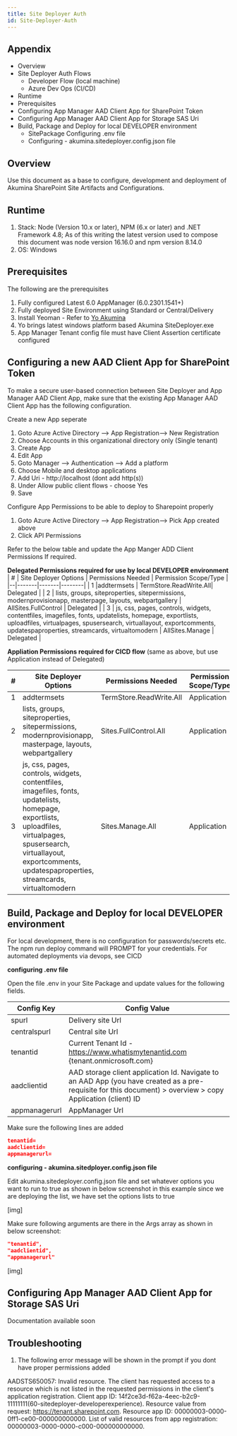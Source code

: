 ```yaml
---
title: Site Deployer Auth
id: Site-Deployer-Auth
---
```



## Appendix

* Overview
* Site Deployer Auth Flows
  * Developer Flow (local machine)
  * Azure Dev Ops (CI/CD)
* Runtime
* Prerequisites
* Configuring App Manager AAD Client App for SharePoint Token
* Configuring App Manager AAD Client App for Storage SAS Uri
* Build, Package and Deploy for local DEVELOPER environment
  * SitePackage Configuring .env file
  * Configuring - akumina.sitedeployer.config.json file

## Overview
Use this document as a base to configure, development and deployment of Akumina SharePoint Site Artifacts and Configurations. 


## Runtime

1.	Stack: Node (Version 10.x or later), NPM (6.x or later) and .NET Framework 4.8; As of this writing the latest version used to compose this document was node version 16.16.0 and npm version 8.14.0
2.	OS: Windows 

## Prerequisites

The following are the prerequisites
1.	Fully configured Latest 6.0 AppManager (6.0.2301.1541+)
2.	Fully deployed Site Environment using Standard or Central/Delivery
3.	Install Yeoman - Refer to [Yo Akumina](https://akumina.github.io/docs/Yo-Akumina)
4.	Yo brings latest windows platform based Akumina SiteDeployer.exe
5.	App Manager Tenant config file must have Client Assertion certificate configured


## Configuring a new AAD Client App for SharePoint Token

To make a secure user-based connection between Site Deployer and App Manager AAD Client App, make sure that the existing App Manager AAD Client App has the following configuration.

Create a new App seperate

 1.	Goto Azure Active Directory --> App Registration--> New Registration
 2. Choose Accounts in this organizational directory only (Single tenant)
 3. Create App
 4. Edit App
 5. Goto Manager --> Authentication --> Add a platform
 6. Choose Mobile and desktop applications
 7. Add Uri - http://localhost (dont add http(s))
 8. Under Allow public client flows - choose Yes
 9. Save

Configure App Permissions to be able to deploy to Sharepoint properly

 1.	Goto Azure Active Directory --> App Registration--> Pick App created above
 2. Click API Permissions


Refer to the below table and update the App Manger ADD Client Permissions If required. 

**Delegated Permissions required for use by local DEVELOPER environment**
| # |	Site Deployer Options |	Permissions Needed |	Permission Scope/Type |
|--|-------|-------|--------|
| 1	 |addtermsets	| TermStore.ReadWrite.All|	Delegated |
| 2	| lists, groups, siteproperties, sitepermissions, modernprovisionapp, masterpage, layouts, webpartgallery | AllSites.FullControl |	Delegated |
| 3 |	js, css, pages, controls, widgets, contentfiles, imagefiles, fonts, updatelists, homepage, exportlists, uploadfiles, virtualpages, spusersearch, virtuallayout, exportcomments, updatespaproperties, streamcards, virtualtomodern	| AllSites.Manage |	Delegated |

**Appliation Permissions required for CICD flow** (same as above, but use Application instead of Delegated)

|# |Site Deployer Options |	Permissions Needed |	Permission Scope/Type
|--|-------|-------|--------|
|1 |addtermsets |	TermStore.ReadWrite.All |	Application|
|2|	lists, groups, siteproperties, sitepermissions, modernprovisionapp, masterpage, layouts, webpartgallery |	Sites.FullControl.All	| Application|
|3|js, css, pages, controls, widgets, contentfiles, imagefiles, fonts, updatelists, homepage, exportlists, uploadfiles, virtualpages, spusersearch, virtuallayout, exportcomments, updatespaproperties, streamcards, virtualtomodern | Sites.Manage.All |	Application |


## Build, Package and Deploy for local DEVELOPER environment

For local development, there is no configuration for passwords/secrets etc.  The npm run deploy command will PROMPT for your credentials.  For automated deployments via devops, see CICD

**configuring .env file**

Open the file .env in your Site Package and update values for the following fields.

| Config Key | Config Value |
|--|--|
| spurl	| Delivery site Url| 
| centralspurl|	Central site Url|
|tenantid |	Current Tenant Id - https://www.whatismytenantid.com {tenant.onmicrosoft.com}|
|aadclientid	|AAD storage client application Id. Navigate to an AAD App (you have created as a pre-requisite for this document) > overview > copy Application (client) ID |
|appmanagerurl	|AppManager Url|

Make sure the following lines are added

```json
tenantid=
aadclientid=
appmanagerurl=
```


**configuring - akumina.sitedployer.config.json file**

Edit akumina.sitedeployer.config.json file and set whatever options you want to run to true as shown in below screenshot in this example since we are deploying the list, we have set the options lists to true

[img]

Make sure following arguments are there in the Args array as shown in below screenshot:
```json
"tenantid",
"aadclientid",
"appmanagerurl"
```


[img]

## Configuring App Manager AAD Client App for Storage SAS Uri

Documentation available soon


## Troubleshooting

1) The following error message will be shown in the prompt if you dont have proper permissions added

AADSTS650057: Invalid resource. The client has requested access to a resource which is not listed in the requested permissions in the client's application registration. Client app ID: 14f2ce3d-f62a-4eec-b2c9-11111111(60-sitedeployer-developerexperience). Resource value from request: https://tenant.sharepoint.com. Resource app ID: 00000003-0000-0ff1-ce00-000000000000. List of valid resources from app registration: 00000003-0000-0000-c000-000000000000. 



